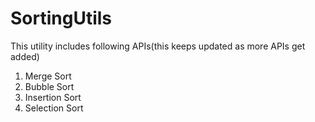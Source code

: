SortingUtils
============
This utility includes following APIs(this keeps updated as more APIs get added)
1. Merge Sort
2. Bubble Sort
3. Insertion Sort
4. Selection Sort
